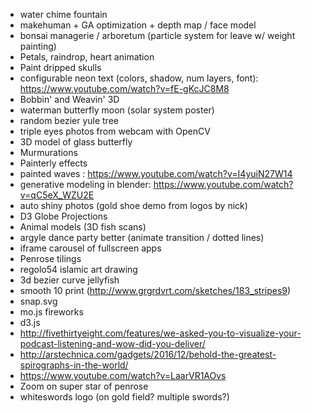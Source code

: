 - water chime fountain
- makehuman + GA optimization + depth map / face model
- bonsai managerie / arboretum (particle system for leave w/ weight painting)
- Petals, raindrop, heart animation
- Paint dripped skulls
- configurable neon text (colors, shadow, num layers, font): https://www.youtube.com/watch?v=fE-gKcJC8M8
- Bobbin' and Weavin' 3D
- waterman butterfly moon (solar system poster)
- random bezier yule tree
- triple eyes photos from webcam with OpenCV
- 3D model of glass butterfly
- Murmurations
- Painterly effects
- painted waves : https://www.youtube.com/watch?v=I4yuiN27W14
- generative modeling in blender: https://www.youtube.com/watch?v=qC5eX_WZU2E
- auto shiny photos (gold shoe demo from logos by nick)
- D3 Globe Projections
- Animal models (3D fish scans)
- argyle dance party better (animate transition / dotted lines)
- iframe carousel of fullscreen apps
- Penrose tilings
- regolo54 islamic art drawing
- 3d bezier curve jellyfish
- smooth 10 print (http://www.grgrdvrt.com/sketches/183_stripes9)
- snap.svg
- mo.js fireworks
- d3.js
- http://fivethirtyeight.com/features/we-asked-you-to-visualize-your-podcast-listening-and-wow-did-you-deliver/
- http://arstechnica.com/gadgets/2016/12/behold-the-greatest-spirographs-in-the-world/
- https://www.youtube.com/watch?v=LaarVR1AOvs
- Zoom on super star of penrose
- whiteswords logo (on gold field?  multiple swords?)


